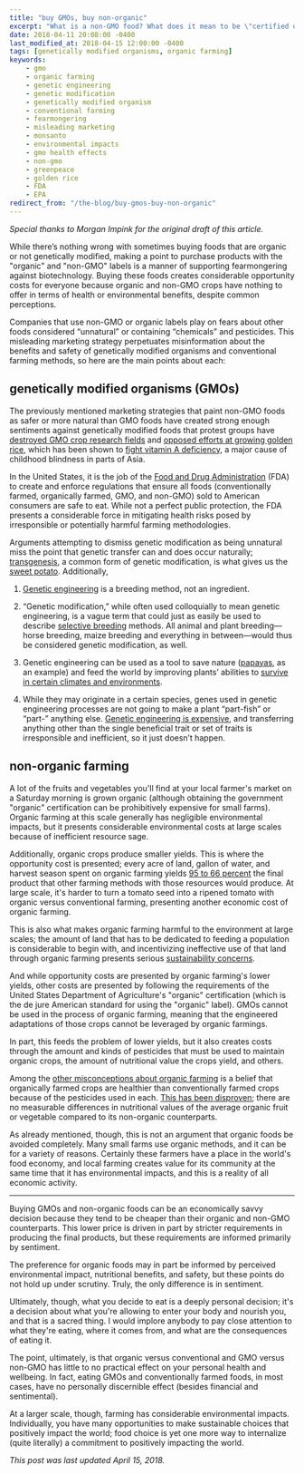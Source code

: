 ```yaml
---
title: "buy GMOs, buy non-organic"
excerpt: "What is a non-GMO food? What does it mean to be \"certified organic\"? Neither is as good as it might sound."
date: 2018-04-11 20:08:00 -0400
last_modified_at: 2018-04-15 12:00:00 -0400
tags: [genetically modified organisms, organic farming]
keywords:
    - gmo
    - organic farming
    - genetic engineering
    - genetic modification
    - genetically modified organism
    - conventional farming
    - fearmongering
    - misleading marketing
    - monsanto
    - environmental impacts
    - gmo health effects
    - non-gmo
    - greenpeace
    - golden rice
    - FDA
    - EPA
redirect_from: "/the-blog/buy-gmos-buy-non-organic"
---
```


*Special thanks to Morgan Impink for the original draft of this article.*

While there’s nothing wrong with sometimes buying foods that are organic or not genetically modified, making a point to purchase products with the "organic" and "non-GMO" labels is a manner of supporting fearmongering against biotechnology. Buying these foods creates considerable opportunity costs for everyone because organic and non-GMO crops have nothing to offer in terms of health or environmental benefits, despite common perceptions.

Companies that use non-GMO or organic labels play on fears about other foods considered “unnatural” or containing “chemicals” and pesticides. This misleading marketing strategy perpetuates misinformation about the benefits and safety of genetically modified organisms and conventional farming methods, so here are the main points about each:

## genetically modified organisms (GMOs)

The previously mentioned marketing strategies that paint non-GMO foods as safer or more natural than GMO foods have created strong enough sentiments against genetically modified foods that protest groups have [destroyed GMO crop research fields][Greenpeace protest] and [opposed efforts at growing golden rice][golden rice opposition], which has been shown to [fight vitamin A deficiency][golden rice research], a major cause of childhood blindness in parts of Asia.

In the United States, it is the job of the [Food and Drug Administration][FDA about page] (FDA) to create and enforce regulations that ensure all foods (conventionally farmed, organically farmed, GMO, and non-GMO) sold to American consumers are safe to eat. While not a perfect public protection, the FDA presents a considerable force in mitigating health risks posed by irresponsible or potentially harmful farming methodologies.

Arguments attempting to dismiss genetic modification as being unnatural miss the point that genetic transfer can and does occur naturally; [transgenesis][transgene], a common form of genetic modification, is what gives us the [sweet potato][potato article]. Additionally,

1. [Genetic engineering][genetic engineering wiki] is a breeding method, not an ingredient.

2. “Genetic modification,” while often used colloquially to mean genetic engineering, is a vague term that could just as easily be used to describe [selective breeding][selective breeding] methods. All animal and plant breeding—horse breeding, maize breeding and everything in between—would thus be considered genetic modification, as well.

3. Genetic engineering can be used as a tool to save nature ([papayas][papaya video], as an example) and feed the world by improving plants’ abilities to [survive in certain climates and environments][drought resistance].

4. While they may originate in a certain species, genes used in genetic engineering processes are not going to make a plant “part-fish” or “part-” anything else. [Genetic engineering is expensive][genetic engineering cost], and transferring anything other than the single beneficial trait or set of traits is irresponsible and inefficient, so it just doesn’t happen.

## non-organic farming

A lot of the fruits and vegetables you'll find at your local farmer's market on a Saturday morning is grown organic (although obtaining the government "organic" certification can be prohibitively expensive for small farms). Organic farming at this scale generally has negligible environmental impacts, but it presents considerable environmental costs at large scales because of inefficient resource sage.

Additionally, organic crops produce smaller yields. This is where the opportunity cost is presented; every acre of land, gallon of water, and harvest season spent on organic farming yields [95 to 66 percent][Seufert paper] the final product that other farming methods with those resources would produce. At large scale, it's harder to turn a tomato seed into a ripened tomato with organic versus conventional farming, presenting another economic cost of organic farming.

This is also what makes organic farming harmful to the environment at large scales; the amount of land that has to be dedicated to feeding a population is considerable to begin with, and incentivizing ineffective use of that land through organic farming presents serious [sustainability concerns][organic sustainability paper].

And while opportunity costs are presented by organic farming's lower yields, other costs are presented by following the requirements of the United States Department of Agriculture's "organic" certification (which is the de jure American standard for using the "organic" label). GMOs cannot be used in the process of organic farming, meaning that the engineered adaptations of those crops cannot be leveraged by organic farmings.

In part, this feeds the problem of lower yields, but it also creates costs through the amount and kinds of pesticides that must be used to maintain organic crops, the amount of nutritional value the crops yield, and others.

Among the [other misconceptions about organic farming][Scientific American on organic] is a belief that organically farmed crops are healthier than conventionally farmed crops because of the pesticides used in each. [This has been disproven][nutrition paper]; there are no measurable differences in nutritional values of the average organic fruit or vegetable compared to its non-organic counterparts.

As already mentioned, though, this is not an argument that organic foods be avoided completely. Many small farms use organic methods, and it can be for a variety of reasons. Certainly these farmers have a place in the world's food economy, and local farming creates value for its community at the same time that it has environmental impacts, and this is a reality of all economic activity.

-------------

Buying GMOs and non-organic foods can be an economically savvy decision because they tend to be cheaper than their organic and non-GMO counterparts. This lower price is driven in part by stricter requirements in producing the final products, but these requirements are informed primarily by sentiment.

The preference for organic foods may in part be informed by perceived environmental impact, nutritional benefits, and safety, but these points do not hold up under scrutiny. Truly, the only difference is in sentiment.

Ultimately, though, what you decide to eat is a deeply personal decision; it's a decision about what you're allowing to enter your body and nourish you, and that is a sacred thing. I would implore anybody to pay close attention to what they're eating, where it comes from, and what are the consequences of eating it.

The point, ultimately, is that organic versus conventional and GMO versus non-GMO has little to no practical effect on your personal health and wellbeing. In fact, eating GMOs and conventionally farmed foods, in most cases, have no personally discernible effect (besides financial and sentimental).

At a larger scale, though, farming has considerable environmental impacts. Individually, you have many opportunities to make sustainable choices that positively impact the world; food choice is yet one more way to internalize (quite literally) a commitment to positively impacting the world.

*This post was last updated April 15, 2018.*

[drought resistance]: https://www.independent.co.uk/news/science/drought-resistant-crops-plants-genetic-engineering-a8091816.html
[FDA about page]: https://www.fda.gov/AboutFDA/WhatWeDo/default.htm
[genetic engineering cost]: https://gmoanswers.com/ask/how-much-time-does-it-take-and-how-much-does-it-cost-successfully-develop-hybrid-one-or-more
[genetic engineering wiki]: https://en.wikipedia.org/wiki/Genetic_engineering
[golden rice opposition]: https://nyti.ms/2jSlqRf
[golden rice research]: https://academic.oup.com/ajcn/article/96/3/658/4576908
[Greenpeace protest]: http://www.abc.net.au/news/2011-07-14/20110714-greenpeace-gm-protest/2794272
[nutrition paper]: http://dx.doi.org/10.3945/ajcn.2010.29269
[organic sustainability paper]: https://www.sciencedirect.com/science/article/pii/S0308521X00000603
[papaya video]: https://youtu.be/CX7AqBOJS84
[potato article]: https://www.genengnews.com/gen-news-highlights/sweet-potato-is-a-natural-gmo/81251182/
[Reason article]: http://reason.com/blog/2013/09/30/scientists-call-out-greenpeace-for-killi
[Scientific American on organic]: https://blogs.scientificamerican.com/science-sushi/httpblogsscientificamericancomscience-sushi20110718mythbusting-101-organic-farming-conventional-agriculture/
[selective breeding]: https://en.wikipedia.org/wiki/Selective_breeding
[Seufert paper]: https://www.ncbi.nlm.nih.gov/pubmed/22535250
[Slate on organic]: http://www.slate.com/articles/double_x/the_kids/2014/01/organic_vs_conventional_produce_for_kids_you_don_t_need_to_fear_pesticides.html
[transgene]: https://en.wikipedia.org/wiki/Transgene
